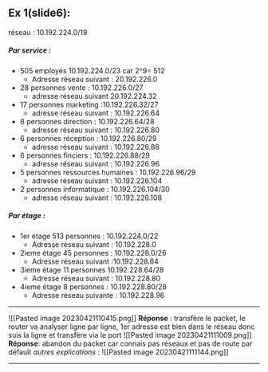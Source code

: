 ## Ex 1(slide6):

réseau : 10.192.224.0/19

##### Par service :
- 505 employés 10.192.224.0/23 car 2^9= 512
	- Adresse réseau suivant : 20.192.226.0
- 28 personnes vente : 10.192.226.0/27
	- adresse réseau suivant  20.192.224.32
- 17 personnes marketing :10.192.226.32/27
	- adresse réseau suivant : 10.192.226.64
- 8 personnes direction : 10.192.226.64/28
	- adresse réseau suivant : 10.192.226.80 
- 6 personnes réception : 10.192.226.80/29
	- adresse réseau suivant : 10.192.226.88
- 6 personnes finciers : 10.192.226.88/29
	-  adresse réseau suivant : 10.192.226.96
- 5 personnes ressources humaines : 10.192.226.96/29
	- adresse réseau suivant : 10.192.226.104
- 2 personnes informatique : 10.192.226.104/30
	- adresse réseau suivant : 10.192.226.108

##### Par étage : 
- 1er étage 513 personnes : 10.192.224.0/22
	- Adresse réseau suivant : 10.192.228.0
- 2ieme étage 45 personnes : 10.192.228.0/26
	- Adresse réseau suivant :10.192.228.64
- 3ieme étage 11 personnes 10.192.228.64/28
	- Adresse réseau suivant : 10.192.228.80
- 4ieme étage 8 personnes : 10.192.228.80/28
	- Adresse réseau suivante : 10.192.228.96
-----
![[Pasted image 20230421110415.png]]
**Réponse** : transfère le packet, le router va analyser ligne par ligne, 1er adresse est bien dans le réseau donc suis la ligne et transfère via le port 
![[Pasted image 20230421111009.png]]
**Réponse**: abandon du packet car connais pas réseaux et pas de route par défault 
*autres explications* : ![[Pasted image 20230421111144.png]]


---
